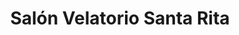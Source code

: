 ---
title: "Salón Velatorio Santa Rita"
url: /puerto-iguazu/salon-velatorio-santa-rita/
shop: directores de funerarias
---